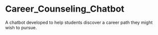 # Career_Counseling_Chatbot
A chatbot developed to help students discover a career path they might wish to pursue. 
